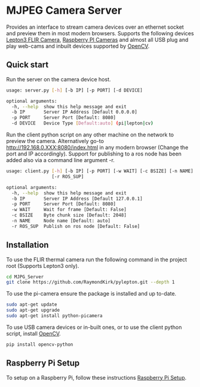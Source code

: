 # MJPEG Camera Server

Provides an interface to stream camera devices over an ethernet socket and preview them in most modern browsers. 
Supports the following devices [Lepton3 FLIR Camera](https://groupgets.com/manufacturers/flir/products/lepton-3-0), 
[Raspberry PI Cameras](https://www.raspberrypi.org/products/camera-module-v2/) and almost all USB plug and play web-cams
and inbuilt devices supported by [OpenCV](https://opencv.org/).

## Quick start

Run the server on the camera device host.

```bash
usage: server.py [-h] [-b IP] [-p PORT] [-d DEVICE]

optional arguments:
  -h, --help  show this help message and exit
  -b IP       Server IP Address [Default 0.0.0.0]
  -p PORT     Server Port [Default: 8080]
  -d DEVICE   Device Type [Default:auto] (pi|lepton|cv)
```

Run the client python script on any other machine on the network to preview the camera. 
Alternatively go-to http://192.168.0.XXX:8080/index.html in any modern browser (Change the port and IP accordingly). 
Support for publishing to a ros node has been added also via a command line argument -r.

```bash
usage: client.py [-h] [-b IP] [-p PORT] [-w WAIT] [-c BSIZE] [-n NAME]
                 [-r ROS_SUP]

optional arguments:
  -h, --help  show this help message and exit
  -b IP       Server IP Address [Default 127.0.0.1]
  -p PORT     Server Port [Default: 8080]
  -w WAIT     Wait for frame [Default: False]
  -c BSIZE    Byte chunk size [Default: 2048]
  -n NAME     Node name [Default: auto]
  -r ROS_SUP  Publish on ros node [Default: False]
```

## Installation

To use the FLIR thermal camera run the following command in the project root (Supports Lepton3 only).

```bash
cd MJPG_Server
git clone https://github.com/RaymondKirk/pylepton.git --depth 1
```

To use the pi-camera ensure the package is installed and up to-date. 

```bash
sudo apt-get update
sudo apt-get upgrade
sudo apt-get install python-picamera
```

To use USB camera devices or in-built ones, or to use the client python script, install [OpenCV](https://opencv.org/).

```bash
pip install opencv-python
```

## Raspberry Pi Setup

To setup on a Raspberry Pi, follow these instructions [Raspberry Pi Setup](./docs/raspberry_pi_setup.md).